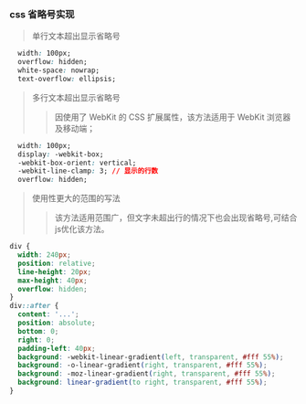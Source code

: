 ### css 省略号实现

> 单行文本超出显示省略号

```CSS
  width: 100px;
  overflow: hidden;
  white-space: nowrap;
  text-overflow: ellipsis;
```

> 多行文本超出显示省略号
>
> > 因使用了 WebKit 的 CSS 扩展属性，该方法适用于 WebKit 浏览器及移动端；

```CSS
  width: 100px;
  display: -webkit-box;
  -webkit-box-orient: vertical;
  -webkit-line-clamp: 3; // 显示的行数
  overflow: hidden;
```

> 使用性更大的范围的写法
> > 该方法适用范围广，但文字未超出行的情况下也会出现省略号,可结合js优化该方法。
```css
div {
  width: 240px;
  position: relative;
  line-height: 20px;
  max-height: 40px;
  overflow: hidden;
}
div::after {
  content: '...';
  position: absolute;
  bottom: 0;
  right: 0;
  padding-left: 40px;
  background: -webkit-linear-gradient(left, transparent, #fff 55%);
  background: -o-linear-gradient(right, transparent, #fff 55%);
  background: -moz-linear-gradient(right, transparent, #fff 55%);
  background: linear-gradient(to right, transparent, #fff 55%);
}
```
